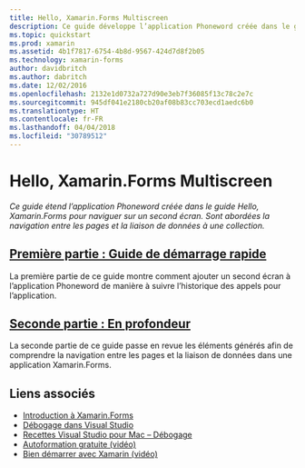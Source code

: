 ```yaml
---
title: Hello, Xamarin.Forms Multiscreen
description: Ce guide développe l’application Phoneword créée dans le guide Hello, Xamarin.Forms pour naviguer sur un second écran. Les sujets abordés incluent la navigation entre les pages et la liaison de données à une collection.
ms.topic: quickstart
ms.prod: xamarin
ms.assetid: 4b1f7817-6754-4b8d-9567-424d7d8f2b05
ms.technology: xamarin-forms
author: davidbritch
ms.author: dabritch
ms.date: 12/02/2016
ms.openlocfilehash: 2132e1d0732a727d90e3eb7f36085f13c78c2e7c
ms.sourcegitcommit: 945df041e2180cb20af08b83cc703ecd1aedc6b0
ms.translationtype: HT
ms.contentlocale: fr-FR
ms.lasthandoff: 04/04/2018
ms.locfileid: "30789512"
---
```

# <a name="hello-xamarinforms-multiscreen"></a>Hello, Xamarin.Forms Multiscreen

_Ce guide étend l’application Phoneword créée dans le guide Hello, Xamarin.Forms pour naviguer sur un second écran. Sont abordées la navigation entre les pages et la liaison de données à une collection._

## <a name="part-1-quickstartxamarin-formsget-startedhello-xamarin-forms-multiscreenquickstartmd"></a>[Première partie : Guide de démarrage rapide](~/xamarin-forms/get-started/hello-xamarin-forms-multiscreen/quickstart.md)

La première partie de ce guide montre comment ajouter un second écran à l’application Phoneword de manière à suivre l’historique des appels pour l’application.

## <a name="part-2-deep-divexamarin-formsget-startedhello-xamarin-forms-multiscreendeepdivemd"></a>[Seconde partie : En profondeur](~/xamarin-forms/get-started/hello-xamarin-forms-multiscreen/deepdive.md)

La seconde partie de ce guide passe en revue les éléments générés afin de comprendre la navigation entre les pages et la liaison de données dans une application Xamarin.Forms.


## <a name="related-links"></a>Liens associés

- [Introduction à Xamarin.Forms](~/xamarin-forms/get-started/introduction-to-xamarin-forms.md)
- [Débogage dans Visual Studio](http://msdn.microsoft.com/library/k0k771bt%28v=vs.90%29.aspx)
- [Recettes Visual Studio pour Mac – Débogage](https://developer.xamarin.com/recipes/cross-platform/ide/debugging/)
- [Autoformation gratuite (vidéo)](https://university.xamarin.com/self-guided)
- [Bien démarrer avec Xamarin (vidéo)](https://developer.xamarin.com/videos/)
